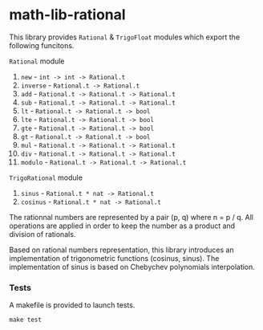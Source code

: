 # math-lib-rational

This library provides `Rational` & `TrigoFloat` modules which export the following funcitons.

`Rational` module
1. `new`     - `int -> int -> Rational.t`
2. `inverse` - `Rational.t -> Rational.t`
3. `add`     - `Rational.t -> Rational.t -> Rational.t`
4. `sub`     - `Rational.t -> Rational.t -> Rational.t`
5. `lt`      - `Rational.t -> Rational.t -> bool`
6. `lte`     - `Rational.t -> Rational.t -> bool`
7. `gte`     - `Rational.t -> Rational.t -> bool`
8. `gt`      - `Rational.t -> Rational.t -> bool`
9. `mul`     - `Rational.t -> Rational.t -> Rational.t`
10. `div`    - `Rational.t -> Rational.t -> Rational.t`
11. `modulo` - `Rational.t -> Rational.t -> Rational.t`

`TrigoRational` module
1. `sinus`   - `Rational.t * nat -> Rational.t`
2. `cosinus` - `Rational.t * nat -> Rational.t`


The rationnal numbers are represented by a pair (p, q) where n = p / q. All operations are applied in order to keep the number as a product and division of rationals.  

Based on rational numbers representation, this library introduces an implementation of trigonometric functions (cosinus, sinus). The implementation of sinus is based on Chebychev polynomials interpolation.

### Tests

A makefile is provided to launch tests.
```
make test
```